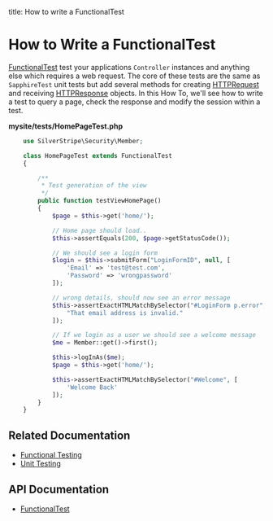 title: How to write a FunctionalTest

# How to Write a FunctionalTest

[FunctionalTest](api:SilverStripe\Dev\FunctionalTest) test your applications `Controller` instances and anything else which requires a web request. The 
core of these tests are the same as `SapphireTest` unit tests but add several methods for creating [HTTPRequest](api:SilverStripe\Control\HTTPRequest)
and receiving [HTTPResponse](api:SilverStripe\Control\HTTPResponse) objects. In this How To, we'll see how to write a test to query a page, check the
response and modify the session within a test.

**mysite/tests/HomePageTest.php**


```php
	use SilverStripe\Security\Member;

	class HomePageTest extends FunctionalTest 
	{

		/**
		 * Test generation of the view
		 */
		public function testViewHomePage() 
		{
			$page = $this->get('home/');

			// Home page should load..
			$this->assertEquals(200, $page->getStatusCode());

			// We should see a login form
			$login = $this->submitForm("LoginFormID", null, [
				'Email' => 'test@test.com',
				'Password' => 'wrongpassword'
			]);

			// wrong details, should now see an error message
			$this->assertExactHTMLMatchBySelector("#LoginForm p.error", [
				"That email address is invalid."
			]);

			// If we login as a user we should see a welcome message
			$me = Member::get()->first();

			$this->logInAs($me);
			$page = $this->get('home/');

			$this->assertExactHTMLMatchBySelector("#Welcome", [
				'Welcome Back'
			]);
		}
	}

```

## Related Documentation

* [Functional Testing](../functional_testing)
* [Unit Testing](../unit_testing)

## API Documentation

* [FunctionalTest](api:SilverStripe\Dev\FunctionalTest)
